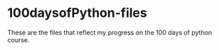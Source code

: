 # 100daysofPython-files
These are the files that reflect my progress on the 100 days of python course.
